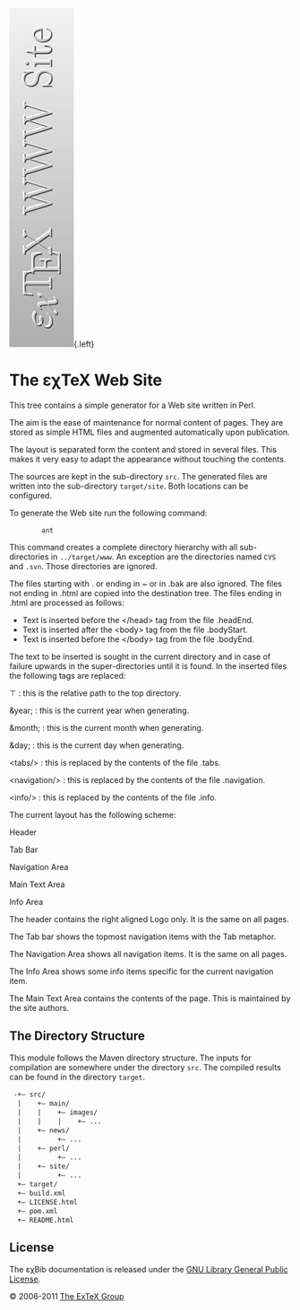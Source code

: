 ![](src/images/www-side.png){.left}

The εχTeX Web Site
==============================

This tree contains a simple generator for a Web site written in Perl.

The aim is the ease of maintenance for normal content of pages. They are
stored as simple HTML files and augmented automatically upon
publication.

The layout is separated form the content and stored in several files.
This makes it very easy to adapt the appearance without touching the
contents.

The sources are kept in the sub-directory `src`. The generated files are
written into the sub-directory `target/site`. Both locations can be
configured.

To generate the Web site run the following command:

            ant

This command creates a complete directory hierarchy with all
sub-directories in `../target/www`. An exception are the directories
named `CVS` and `.svn`. Those directories are ignored.

The files starting with . or ending in \~ or in .bak are also ignored.
The files not ending in .html are copied into the destination tree. The
files ending in .html are processed as follows:

-   Text is inserted before the \</head\> tag from the file .headEnd.
-   Text is inserted after the \<body\> tag from the file .bodyStart.
-   Text is inserted before the \</body\> tag from the file .bodyEnd.

The text to be inserted is sought in the current directory and in case
of failure upwards in the super-directories until it is found. In the
inserted files the following tags are replaced:

&top;
:   this is the relative path to the top directory.

&year;
:   this is the current year when generating.

&month;
:   this is the current month when generating.

&day;
:   this is the current day when generating.

\<tabs/\>
:   this is replaced by the contents of the file .tabs.

\<navigation/\>
:   this is replaced by the contents of the file .navigation.

\<info/\>
:   this is replaced by the contents of the file .info.

The current layout has the following scheme:

Header

Tab Bar

Navigation Area

Main Text Area

Info Area

The header contains the right aligned Logo only. It is the same on all
pages.

The Tab bar shows the topmost navigation items with the Tab metaphor.

The Navigation Area shows all navigation items. It is the same on all
pages.

The Info Area shows some info items specific for the current navigation
item.

The Main Text Area contains the contents of the page. This is maintained
by the site authors.

The Directory Structure
-----------------------

This module follows the Maven directory structure. The inputs for
compilation are somewhere under the directory `src`. The compiled
results can be found in the directory `target`.

``` {.directory}
 -+— src/
  |    +— main/
  |    |    +— images/
  |    |    |    +— ...
  |    +— news/
  |         +— ...
  |    +— perl/
  |         +— ...
  |    +— site/
  |         +— ...
  +— target/
  +— build.xml
  +— LICENSE.html
  +— pom.xml
  +— README.html
```

License
-------

The εχBib documentation is released under the [GNU Library General
Public License](LICENSE.html).

© 2006-2011 [The ExTeX Group](mailto:extex@dante.de)
